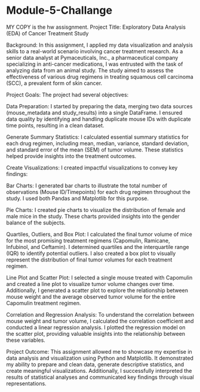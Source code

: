 # Module-5-Challange
MY COPY is the hw assisgnment. 
Project Title: Exploratory Data Analysis (EDA) of Cancer Treatment Study

Background:
In this assignment, I applied my data visualization and analysis skills to a real-world scenario involving cancer treatment research. As a senior data analyst at Pymaceuticals, Inc., a pharmaceutical company specializing in anti-cancer medications, I was entrusted with the task of analyzing data from an animal study. The study aimed to assess the effectiveness of various drug regimens in treating squamous cell carcinoma (SCC), a prevalent form of skin cancer.

Project Goals:
The project had several objectives:

Data Preparation: I started by preparing the data, merging two data sources (mouse_metadata and study_results) into a single DataFrame. I ensured data quality by identifying and handling duplicate mouse IDs with duplicate time points, resulting in a clean dataset.

Generate Summary Statistics: I calculated essential summary statistics for each drug regimen, including mean, median, variance, standard deviation, and standard error of the mean (SEM) of tumor volume. These statistics helped provide insights into the treatment outcomes.

Create Visualizations: I created impactful visualizations to convey key findings:

Bar Charts: I generated bar charts to illustrate the total number of observations (Mouse ID/Timepoints) for each drug regimen throughout the study. I used both Pandas and Matplotlib for this purpose.

Pie Charts: I created pie charts to visualize the distribution of female and male mice in the study. These charts provided insights into the gender balance of the subjects.

Quartiles, Outliers, and Box Plot: I calculated the final tumor volume of mice for the most promising treatment regimens (Capomulin, Ramicane, Infubinol, and Ceftamin). I determined quartiles and the interquartile range (IQR) to identify potential outliers. I also created a box plot to visually represent the distribution of final tumor volumes for each treatment regimen.

Line Plot and Scatter Plot: I selected a single mouse treated with Capomulin and created a line plot to visualize tumor volume changes over time. Additionally, I generated a scatter plot to explore the relationship between mouse weight and the average observed tumor volume for the entire Capomulin treatment regimen.

Correlation and Regression Analysis: To understand the correlation between mouse weight and tumor volume, I calculated the correlation coefficient and conducted a linear regression analysis. I plotted the regression model on the scatter plot, providing valuable insights into the relationship between these variables.

Project Outcome:
This assignment allowed me to showcase my expertise in data analysis and visualization using Python and Matplotlib. It demonstrated my ability to prepare and clean data, generate descriptive statistics, and create meaningful visualizations. Additionally, I successfully interpreted the results of statistical analyses and communicated key findings through visual representations.
